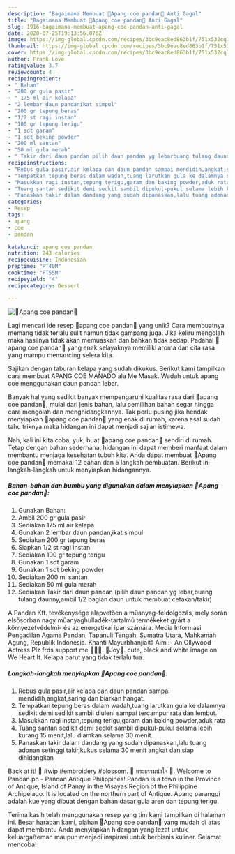 ```yaml
---
description: "Bagaimana Membuat 🌸Apang coe pandan🌸 Anti Gagal"
title: "Bagaimana Membuat 🌸Apang coe pandan🌸 Anti Gagal"
slug: 1916-bagaimana-membuat-apang-coe-pandan-anti-gagal
date: 2020-07-25T19:13:56.076Z
image: https://img-global.cpcdn.com/recipes/3bc9eac8ed863b1f/751x532cq70/🌸apang-coe-pandan🌸-foto-resep-utama.jpg
thumbnail: https://img-global.cpcdn.com/recipes/3bc9eac8ed863b1f/751x532cq70/🌸apang-coe-pandan🌸-foto-resep-utama.jpg
cover: https://img-global.cpcdn.com/recipes/3bc9eac8ed863b1f/751x532cq70/🌸apang-coe-pandan🌸-foto-resep-utama.jpg
author: Frank Love
ratingvalue: 3.7
reviewcount: 4
recipeingredient:
- " Bahan"
- "200 gr gula pasir"
- " 175 ml air kelapa"
- "2 lembar daun pandanikat simpul"
- "200 gr tepung beras"
- "1/2 st ragi instan"
- "100 gr tepung terigu"
- "1 sdt garam"
- "1 sdt beking powder"
- "200 ml santan"
- "50 ml gula merah"
- " Takir dari daun pandan pilih daun pandan yg lebarbuang tulang daunnyambil 12 bagian daun untuk membuat cetakantakir"
recipeinstructions:
- "Rebus gula pasir,air kelapa dan daun pandan sampai mendidih,angkat,saring dan biarkan hangat."
- "Tempatkan tepung beras dalam wadah,tuang larutkan gula ke dalamnya sedikit demi sedikit sambil diuleni sampai tercampur rata dan lembut."
- "Masukkan ragi instan,tepung terigu,garam dan baking powder,aduk rata"
- "Tuang santan sedikit demi sedkit sambil dipukul-pukul selama lebih kurang 15 menit,lalu diamkan selama 30 menit."
- "Panaskan takir dalam dandang yang sudah dipanaskan,lalu tuang adonan setinggi takir,kukus selama 30 menit angkat dan siap dihidangkan"
categories:
- Resep
tags:
- apang
- coe
- pandan

katakunci: apang coe pandan 
nutrition: 243 calories
recipecuisine: Indonesian
preptime: "PT40M"
cooktime: "PT55M"
recipeyield: "4"
recipecategory: Dessert

---
```



![🌸Apang coe pandan🌸](https://img-global.cpcdn.com/recipes/3bc9eac8ed863b1f/751x532cq70/🌸apang-coe-pandan🌸-foto-resep-utama.jpg)

Lagi mencari ide resep 🌸apang coe pandan🌸 yang unik? Cara membuatnya memang tidak terlalu sulit namun tidak gampang juga. Jika keliru mengolah maka hasilnya tidak akan memuaskan dan bahkan tidak sedap. Padahal 🌸apang coe pandan🌸 yang enak selayaknya memiliki aroma dan cita rasa yang mampu memancing selera kita.

Sajikan dengan taburan kelapa yang sudah dikukus. Berikut kami tampilkan cara membuat APANG COE MANADO ala Me Masak. Wadah untuk apang coe menggunakan daun pandan lebar.

Banyak hal yang sedikit banyak mempengaruhi kualitas rasa dari 🌸apang coe pandan🌸, mulai dari jenis bahan, lalu pemilihan bahan segar hingga cara mengolah dan menghidangkannya. Tak perlu pusing jika hendak menyiapkan 🌸apang coe pandan🌸 yang enak di rumah, karena asal sudah tahu triknya maka hidangan ini dapat menjadi sajian istimewa.


Nah, kali ini kita coba, yuk, buat 🌸apang coe pandan🌸 sendiri di rumah. Tetap dengan bahan sederhana, hidangan ini dapat memberi manfaat dalam membantu menjaga kesehatan tubuh kita. Anda dapat membuat 🌸Apang coe pandan🌸 memakai 12 bahan dan 5 langkah pembuatan. Berikut ini langkah-langkah untuk menyiapkan hidangannya.

<!--inarticleads1-->

##### Bahan-bahan dan bumbu yang digunakan dalam menyiapkan 🌸Apang coe pandan🌸:

1. Gunakan  Bahan:
1. Ambil 200 gr gula pasir
1. Sediakan  175 ml air kelapa
1. Gunakan 2 lembar daun pandan,ikat simpul
1. Sediakan 200 gr tepung beras
1. Siapkan 1/2 st ragi instan
1. Sediakan 100 gr tepung terigu
1. Gunakan 1 sdt garam
1. Gunakan 1 sdt beking powder
1. Sediakan 200 ml santan
1. Sediakan 50 ml gula merah
1. Sediakan  Takir dari daun pandan (pilih daun pandan yg lebar,buang tulang daunny,ambil 1/2 bagian daun untuk membuat cetakan/takir)


A Pandan Kft. tevékenysége alapvetően a műanyag-feldolgozás, mely során elsősorban nagy műanyaghulladék-tartalmú termékeket gyárt a környezetvédelmi- és az energetikai ipar számára. Media Informasi Pengadilan Agama Pandan, Tapanuli Tengah, Sumatra Utara, Mahkamah Agung, Republik Indonesia. Khanti Mayurbhanjia😍 Aim :- An Ollywood Actress Plz frds support me 🙏🙏🙏. 🌸Joy🌸. cute, black and white image on We Heart It. Kelapa parut yang tidak terlalu tua. 

<!--inarticleads2-->

##### Langkah-langkah menyiapkan 🌸Apang coe pandan🌸:

1. Rebus gula pasir,air kelapa dan daun pandan sampai mendidih,angkat,saring dan biarkan hangat.
1. Tempatkan tepung beras dalam wadah,tuang larutkan gula ke dalamnya sedikit demi sedikit sambil diuleni sampai tercampur rata dan lembut.
1. Masukkan ragi instan,tepung terigu,garam dan baking powder,aduk rata
1. Tuang santan sedikit demi sedkit sambil dipukul-pukul selama lebih kurang 15 menit,lalu diamkan selama 30 menit.
1. Panaskan takir dalam dandang yang sudah dipanaskan,lalu tuang adonan setinggi takir,kukus selama 30 menit angkat dan siap dihidangkan


Back at it! 🌸 #wip #embroidery #blossom. 🌸 พระธรรมนำใจ 🌸. Welcome to Pandan.ph - Pandan Antique Philippines! Pandan is a town in the Province of Antique, Island of Panay in the Visayas Region of the Philippine Archipelago. It is located on the northern part of Antique. Apang paranggi adalah kue yang dibuat dengan bahan dasar gula aren dan tepung terigu. 

Terima kasih telah menggunakan resep yang tim kami tampilkan di halaman ini. Besar harapan kami, olahan 🌸Apang coe pandan🌸 yang mudah di atas dapat membantu Anda menyiapkan hidangan yang lezat untuk keluarga/teman maupun menjadi inspirasi untuk berbisnis kuliner. Selamat mencoba!
